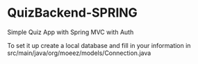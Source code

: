 # QuizBackend-SPRING
Simple Quiz App with Spring MVC with Auth

To set it up create a local database and fill in your information in src/main/java/org/moeez/models/Connection.java

